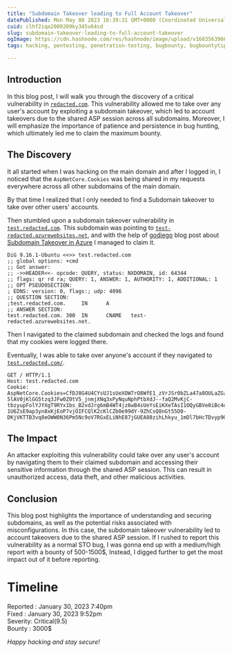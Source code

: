 ```yaml
---
title: "Subdomain Takeover leading to Full Account Takeover"
datePublished: Mon May 08 2023 16:39:31 GMT+0000 (Coordinated Universal Time)
cuid: clhf2iqa2000209ky345v64sd
slug: subdomain-takeover-leading-to-full-account-takeover
ogImage: https://cdn.hashnode.com/res/hashnode/image/upload/v1683563966096/e9d5d378-abe8-4f79-9521-62ea4773491a.jpeg
tags: hacking, pentesting, penetration-testing, bugbounty, bugbountytips

---
```


## **Introduction**

In this blog post, I will walk you through the discovery of a critical vulnerability in [`redacted.com`](http://labsimapp.testout.com). This vulnerability allowed me to take over any user's account by exploiting a subdomain takeover, which led to account takeovers due to the shared ASP session across all subdomains. Moreover, I will emphasize the importance of patience and persistence in bug hunting, which ultimately led me to claim the maximum bounty.

## **The Discovery**

It all started when I was hacking on the main domain and after I logged in, I noticed that the `AspNetCore.Cookies` was being shared in my requests everywhere across all other subdomains of the main domain.

By that time I realized that I only needed to find a Subdomain takeover to take over other users' accounts.

Then stumbled upon a subdomain takeover vulnerability in [`test.redacted.com`](http://legacypartner.testout.com). This subdomain was pointing to [`test-redacted.azurewebsites.net`](http://testout-legacypartner.azurewebsites.net), and with the help of [godiego](https://twitter.com/_godiego__) blog post about [Subdomain Takeover in Azure](https://godiego.co/posts/STO-Azure/#azure-websites) I managed to claim it.

```plaintext
DiG 9.16.1-Ubuntu <<>> test.redacted.com
;; global options: +cmd
;; Got answer:
;; ->>HEADER<<- opcode: QUERY, status: NXDOMAIN, id: 64344
;; flags: qr rd ra; QUERY: 1, ANSWER: 1, AUTHORITY: 1, ADDITIONAL: 1
;; OPT PSEUDOSECTION:
; EDNS: version: 0, flags:; udp: 4096
;; QUESTION SECTION:
;test.redacted.com.     IN      A
;; ANSWER SECTION:
test.redacted.com. 300  IN      CNAME   test-redacted.azurewebsites.net.
```

Then I navigated to the claimed subdomain and checked the logs and found that my cookies were logged there.

Eventually, I was able to take over anyone's account if they navigated to [`test.redacted.com/`](http://legacypartner.testout.com/%22endpoint).

```http
GET / HTTP/1.1
Host: test.redacted.com
Cookie: AspNetCore.Cookies=CfDJ8G4U4CYsUJ1sUeXOW7rO8WfE1_zVrJSr0bZLa47a8OULaZGzSGb_UYX9hGbiBk-5lAV0jKlGG5tzq3JFw0Z0tV5_jnmjXNq3xPyNquNphPtbXdJ--faQ2MvKjC-tbzyupFolYJYXgT9RYx1bs_B2vdJrg6mB4WT4jz6wB4sUeYsEiKXeTAsI1OQyGBVe0iBc4oD4_L4Iz6-1U6ZsE9ap3yn8xKjEoP7vjOIFCQlK2cKlCZb0e99dY-9ZhCsQ8nGt55D0-DKjVKTTB3vq8eOWW0N36Pm5Nc9oV7RGxELiNhE87jGUEA88zihLhkyu_1mDl7bHcTDvyp9Q
```

## **The Impact**

An attacker exploiting this vulnerability could take over any user's account by navigating them to their claimed subdomain and accessing their sensitive information through the shared ASP session. This can result in unauthorized access, data theft, and other malicious activities.

## **Conclusion**

This blog post highlights the importance of understanding and securing subdomains, as well as the potential risks associated with misconfigurations. In this case, the subdomain takeover vulnerability led to account takeovers due to the shared ASP session. If I rushed to report this vulnerability as a normal STO bug, I was gonna end up with a medium/high report with a bounty of 500-1500$, Instead, I digged further to get the most impact out of it before reporting.

# **Timeline**

Reported : January 30, 2023 7:40pm  
Fixed : January 30, 2023 9:52pm  
Severity: Critical(9.5)  
Bounty : 3000$

*Happy hacking and stay secure!*